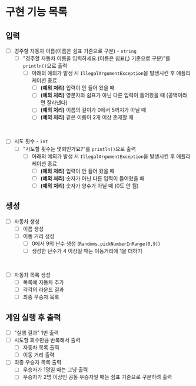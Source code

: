 # 구현 기능 목록

## 입력

- [ ] 경주할 자동차 이름(이름은 쉼표 기준으로 구분) - `string`
  - [ ] "경주할 자동차 이름을 입력하세요.(이름은 쉼표(,) 기준으로 구분)"를 `println()`으로 출력
    - [ ] 아래의 예외가 발생 시 `IllegalArgumentException`을 발생시킨 후 애플리케이션 종료
      - [ ] **(예외 처리)** 입력이 안 들어 왔을 때
      - [ ] **(예외 처리)** 영문자와 쉼표가 아닌 다른 입력이 들어왔을 때 (공백이라면 잘라낸다)
      - [ ] **(예외 처리)** 이름의 길이가 0에서 5까지가 아닐 때
      - [ ] **(예외 처리)** 같은 이름이 2개 이상 존재할 때

<br>

- [ ] 시도 횟수 - `int`
  - [ ] "시도할 횟수는 몇회인가요?"를 `println()`으로 출력
    - [ ] 아래의 예외가 발생 시 `IllegalArgumentException`을 발생시킨 후 애플리케이션 종료
      - [ ] **(예외 처리)** 입력이 안 들어 왔을 때
      - [ ] **(예외 처리)** 숫자가 아닌 다른 입력이 들어왔을 때
      - [ ] **(예외 처리)** 숫자가 양수가 아닐 때 (0도 안 됨)

## 생성

- [ ] 자동차 생성
  - [ ] 이름 생성
  - [ ] 이동 거리 생성
    - [ ] 0에서 9의 난수 생성 (`Randoms.pickNumberInRange(0,9)`)
    - [ ] 생성한 난수가 4 이상일 때는 이동거리에 1을 더하기

<br>

- [ ] 자동차 목록 생성
  - [ ] 목록에 자동차 추가
  - [ ] 각각의 라운드 결과
  - [ ] 최종 우승자 목록

## 게임 실행 후 출력

- [ ] "실행 결과" 1번 출력
- [ ] 시도할 회수만큼 반복해서 출력
  - [ ] 자동차 목록 출력
  - [ ] 이동 거리 출력
- [ ] 최종 우승자 목록 출력
  - [ ] 우승자가 1명일 때는 그냥 출력
  - [ ] 우승자가 2명 이상인 공동 우승자일 때는 쉼표 기준으로 구분하려 출력 
